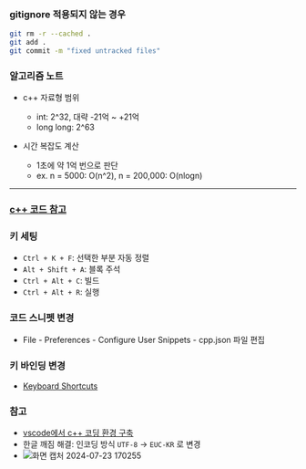 ### gitignore 적용되지 않는 경우

```bash
git rm -r --cached .
git add .
git commit -m "fixed untracked files"
```

### 알고리즘 노트
- c++ 자료형 범위
    - int: 2^32, 대략 -21억 ~ +21억
    - long long: 2^63

- 시간 복잡도 계산
    - 1초에 약 1억 번으로 판단
    - ex. n = 5000: O(n^2), n = 200,000: O(nlogn)
---
### [c++ 코드 참고](https://github.com/ndb796/python-for-coding-test/blob/master/README.md)

### 키 세팅
- `Ctrl + K + F`: 선택한 부분 자동 정렬
- `Alt + Shift + A`: 블록 주석
- `Ctrl + Alt + C`: 빌드
- `Ctrl + Alt + R`: 실행

### 코드 스니펫 변경
- File - Preferences - Configure User Snippets - cpp.json 파일 편집

### 키 바인딩 변경
- [Keyboard Shortcuts](https://pybasall.tistory.com/353)

### 참고
- [vscode에서 c++ 코딩 환경 구축](https://velog.io/@youhyeoneee/%ED%99%98%EA%B2%BD-%EC%84%A4%EC%A0%95-VS-Code-%EC%97%90%EC%84%9C-CC-%EC%BD%94%EB%94%A9-%ED%99%98%EA%B2%BD-%EA%B5%AC%EC%B6%95%ED%95%98%EA%B8%B0-Windows)
- 한글 깨짐 해결: 인코딩 방식 `UTF-8` -> `EUC-KR` 로 변경
- ![화면 캡처 2024-07-23 170255](https://github.com/user-attachments/assets/4cc1ef6c-77af-4aba-8a1c-1fa8a0db155f)    
